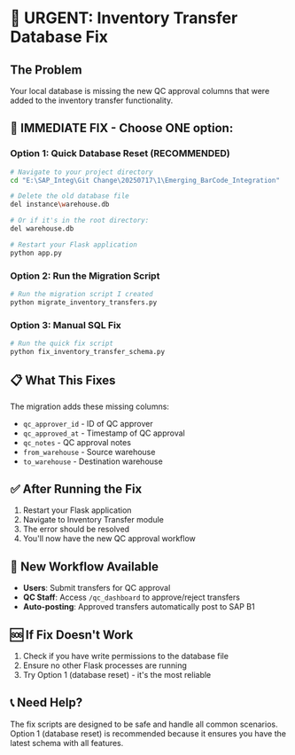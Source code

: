 # 🚨 URGENT: Inventory Transfer Database Fix

## The Problem
Your local database is missing the new QC approval columns that were added to the inventory transfer functionality.

## 🔧 IMMEDIATE FIX - Choose ONE option:

### Option 1: Quick Database Reset (RECOMMENDED)
```bash
# Navigate to your project directory
cd "E:\SAP_Integ\Git Change\20250717\1\Emerging_BarCode_Integration"

# Delete the old database file
del instance\warehouse.db

# Or if it's in the root directory:
del warehouse.db

# Restart your Flask application
python app.py
```

### Option 2: Run the Migration Script
```bash
# Run the migration script I created
python migrate_inventory_transfers.py
```

### Option 3: Manual SQL Fix
```bash
# Run the quick fix script
python fix_inventory_transfer_schema.py
```

## 📋 What This Fixes

The migration adds these missing columns:
- `qc_approver_id` - ID of QC approver
- `qc_approved_at` - Timestamp of QC approval
- `qc_notes` - QC approval notes
- `from_warehouse` - Source warehouse
- `to_warehouse` - Destination warehouse

## ✅ After Running the Fix

1. Restart your Flask application
2. Navigate to Inventory Transfer module
3. The error should be resolved
4. You'll now have the new QC approval workflow

## 🔄 New Workflow Available

- **Users**: Submit transfers for QC approval
- **QC Staff**: Access `/qc_dashboard` to approve/reject transfers
- **Auto-posting**: Approved transfers automatically post to SAP B1

## 🆘 If Fix Doesn't Work

1. Check if you have write permissions to the database file
2. Ensure no other Flask processes are running
3. Try Option 1 (database reset) - it's the most reliable

## 📞 Need Help?

The fix scripts are designed to be safe and handle all common scenarios. Option 1 (database reset) is recommended because it ensures you have the latest schema with all features.